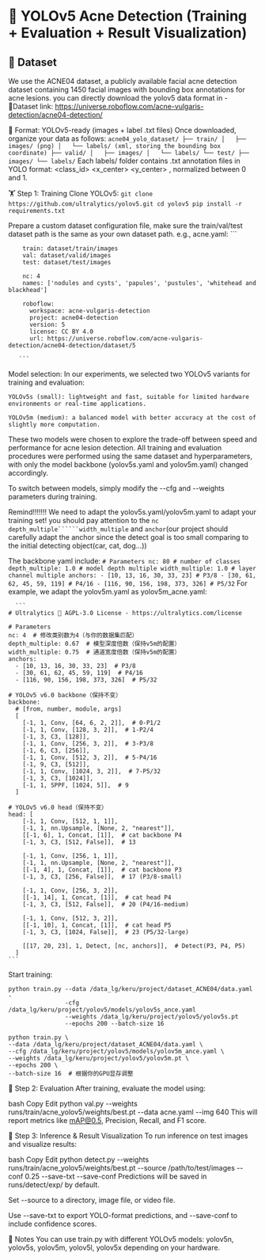 # 🚀 YOLOv5 Acne Detection (Training + Evaluation + Result Visualization)
## 📌 Dataset
We use the ACNE04 dataset, a publicly available facial acne detection dataset containing 1450 facial images with bounding box annotations for acne lesions.
you can directly download the yolov5 data format in - 🔗Dataset link: https://universe.roboflow.com/acne-vulgaris-detection/acne04-detection/ 

📂 Format: YOLOv5-ready (images + label .txt files)
  Once downloaded, organize your data as follows:
        ```
        acne04_yolo_dataset/
        ├── train/
        │   ├── images/ (png)
        │   └── labels/ (xml, storing the bounding box coordinate)
        ├── valid/
        │   ├── images/
        │   └── labels/
        └── test/
            ├── images/
            └── labels/
        ```
Each labels/ folder contains .txt annotation files in YOLO format:
<class_id> <x_center> <y_center> <width> <height>, normalized between 0 and 1.

🏋️ Step 1: Training
  Clone YOLOv5:
        ```
        git clone https://github.com/ultralytics/yolov5.git
        cd yolov5
        pip install -r requirements.txt
        ```
        
  Prepare a custom dataset configuration file, make sure the train/val/test dataset path is the same as your own dataset path. e.g., acne.yaml:
       ```
       
        train: dataset/train/images
        val: dataset/valid/images
        test: dataset/test/images
        
        nc: 4
        names: ['nodules and cysts', 'papules', 'pustules', 'whitehead and blackhead']
        
        roboflow:
          workspace: acne-vulgaris-detection
          project: acne04-detection
          version: 5
          license: CC BY 4.0
          url: https://universe.roboflow.com/acne-vulgaris-detection/acne04-detection/dataset/5
    
       ```
   Model selection:
   In our experiments, we selected two YOLOv5 variants for training and evaluation:
  ```
  YOLOv5s (small): lightweight and fast, suitable for limited hardware environments or real-time applications.
  
  YOLOv5m (medium): a balanced model with better accuracy at the cost of slightly more computation.
  ```
  These two models were chosen to explore the trade-off between speed and performance for acne lesion detection.
  All training and evaluation procedures were performed using the same dataset and hyperparameters, with only the model backbone (yolov5s.yaml and yolov5m.yaml) changed accordingly.
  
  To switch between models, simply modify the --cfg and --weights parameters during training.

  Remind!!!!!!! We need to adapt the yolov5s.yaml/yolov5m.yaml to adapt your training set! you should pay attention to the ```nc``` ```depth_multiple``````width_multiple``` and ```anchor```(our project should carefully adapt the anchor since the detect goal is too small comparing to the initial detecting object(car, cat, dog...))

  The backbone yaml include:
      ```
    # Parameters
    nc: 80 # number of classes
    depth_multiple: 1.0 # model depth multiple
    width_multiple: 1.0 # layer channel multiple
    anchors:
      - [10, 13, 16, 30, 33, 23] # P3/8
      - [30, 61, 62, 45, 59, 119] # P4/16
      - [116, 90, 156, 198, 373, 326] # P5/32
    ```
  For example, we adapt the yolov5m.yaml as yolov5m_acne.yaml:

      ```
    # Ultralytics 🚀 AGPL-3.0 License - https://ultralytics.com/license
    
    # Parameters
    nc: 4  # 修改类别数为4（与你的数据集匹配）
    depth_multiple: 0.67  # 模型深度倍数（保持v5m的配置）
    width_multiple: 0.75  # 通道宽度倍数（保持v5m的配置）
    anchors:
      - [10, 13, 16, 30, 33, 23]  # P3/8
      - [30, 61, 62, 45, 59, 119]  # P4/16
      - [116, 90, 156, 198, 373, 326]  # P5/32
    
    # YOLOv5 v6.0 backbone（保持不变）
    backbone:
      # [from, number, module, args]
      [
        [-1, 1, Conv, [64, 6, 2, 2]],  # 0-P1/2
        [-1, 1, Conv, [128, 3, 2]],  # 1-P2/4
        [-1, 3, C3, [128]],
        [-1, 1, Conv, [256, 3, 2]],  # 3-P3/8
        [-1, 6, C3, [256]],
        [-1, 1, Conv, [512, 3, 2]],  # 5-P4/16
        [-1, 9, C3, [512]],
        [-1, 1, Conv, [1024, 3, 2]],  # 7-P5/32
        [-1, 3, C3, [1024]],
        [-1, 1, SPPF, [1024, 5]],  # 9
      ]
    
    # YOLOv5 v6.0 head（保持不变）
    head: [
        [-1, 1, Conv, [512, 1, 1]],
        [-1, 1, nn.Upsample, [None, 2, "nearest"]],
        [[-1, 6], 1, Concat, [1]],  # cat backbone P4
        [-1, 3, C3, [512, False]],  # 13
    
        [-1, 1, Conv, [256, 1, 1]],
        [-1, 1, nn.Upsample, [None, 2, "nearest"]],
        [[-1, 4], 1, Concat, [1]],  # cat backbone P3
        [-1, 3, C3, [256, False]],  # 17 (P3/8-small)
    
        [-1, 1, Conv, [256, 3, 2]],
        [[-1, 14], 1, Concat, [1]],  # cat head P4
        [-1, 3, C3, [512, False]],  # 20 (P4/16-medium)
    
        [-1, 1, Conv, [512, 3, 2]],
        [[-1, 10], 1, Concat, [1]],  # cat head P5
        [-1, 3, C3, [1024, False]],  # 23 (P5/32-large)
    
        [[17, 20, 23], 1, Detect, [nc, anchors]],  # Detect(P3, P4, P5)
      ]
    ```
        


  Start training:
  ```
  python train.py --data /data_lg/keru/project/dataset_ACNE04/data.yaml -
                  -cfg /data_lg/keru/project/yolov5/models/yolov5s_ance.yaml
                  --weights /data_lg/keru/project/yolov5/yolov5s.pt
                  --epochs 200 --batch-size 16
  ```
  ```
  python train.py \
  --data /data_lg/keru/project/dataset_ACNE04/data.yaml \
  --cfg /data_lg/keru/project/yolov5/models/yolov5m_ance.yaml \
  --weights /data_lg/keru/project/yolov5/yolov5m.pt \
  --epochs 200 \
  --batch-size 16  # 根据你的GPU显存调整
  ```
🧪 Step 2: Evaluation
After training, evaluate the model using:

bash
Copy
Edit
python val.py --weights runs/train/acne_yolov5/weights/best.pt --data acne.yaml --img 640
This will report metrics like mAP@0.5, Precision, Recall, and F1 score.

👀 Step 3: Inference & Result Visualization
To run inference on test images and visualize results:

bash
Copy
Edit
python detect.py --weights runs/train/acne_yolov5/weights/best.pt --source /path/to/test/images --conf 0.25 --save-txt --save-conf
Predictions will be saved in runs/detect/exp/ by default.

Set --source to a directory, image file, or video file.

Use --save-txt to export YOLO-format predictions, and --save-conf to include confidence scores.

📝 Notes
You can use train.py with different YOLOv5 models: yolov5n, yolov5s, yolov5m, yolov5l, yolov5x depending on your hardware.
